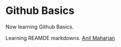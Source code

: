 # Github Basics
Now learning Github Basics.

Learning REAMDE markdowns.
[Anil Maharjan](http://www.anil-maharjan.com.np)

